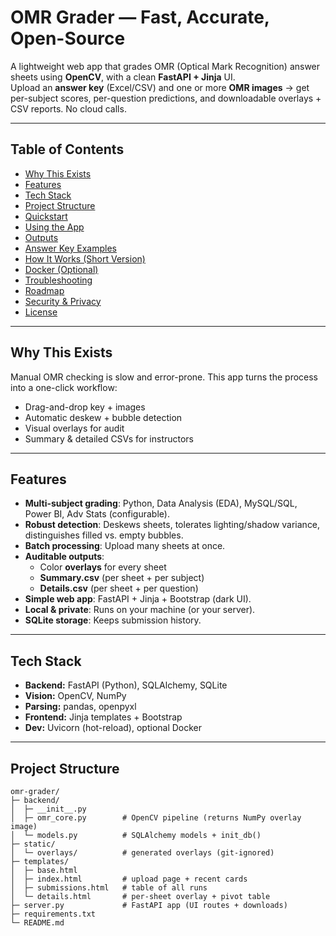 # **OMR Grader** — Fast, Accurate, Open-Source

A lightweight web app that grades OMR (Optical Mark Recognition) answer sheets using **OpenCV**, with a clean **FastAPI + Jinja** UI.  
Upload an **answer key** (Excel/CSV) and one or more **OMR images** → get per-subject scores, per-question predictions, and downloadable overlays + CSV reports. No cloud calls.

---

## **Table of Contents**
- [Why This Exists](#why-this-exists)
- [Features](#features)
- [Tech Stack](#tech-stack)
- [Project Structure](#project-structure)
- [Quickstart](#quickstart)
- [Using the App](#using-the-app)
- [Outputs](#outputs)
- [Answer Key Examples](#answer-key-examples)
- [How It Works (Short Version)](#how-it-works-short-version)
- [Docker (Optional)](#docker-optional)
- [Troubleshooting](#troubleshooting)
- [Roadmap](#roadmap)
- [Security & Privacy](#security--privacy)
- [License](#license)

---

## **Why This Exists**
Manual OMR checking is slow and error-prone. This app turns the process into a one-click workflow:

- Drag-and-drop key + images  
- Automatic deskew + bubble detection  
- Visual overlays for audit  
- Summary & detailed CSVs for instructors

---

## **Features**
- **Multi-subject grading**: Python, Data Analysis (EDA), MySQL/SQL, Power BI, Adv Stats (configurable).
- **Robust detection**: Deskews sheets, tolerates lighting/shadow variance, distinguishes filled vs. empty bubbles.
- **Batch processing**: Upload many sheets at once.
- **Auditable outputs**:
  - Color **overlays** for every sheet  
  - **Summary.csv** (per sheet + per subject)  
  - **Details.csv** (per sheet + per question)
- **Simple web app**: FastAPI + Jinja + Bootstrap (dark UI).
- **Local & private**: Runs on your machine (or your server).
- **SQLite storage**: Keeps submission history.

---

## **Tech Stack**
- **Backend:** FastAPI (Python), SQLAlchemy, SQLite  
- **Vision:** OpenCV, NumPy  
- **Parsing:** pandas, openpyxl  
- **Frontend:** Jinja templates + Bootstrap  
- **Dev:** Uvicorn (hot-reload), optional Docker

---

## **Project Structure**
```text
omr-grader/
├─ backend/
│  ├─ __init__.py
│  ├─ omr_core.py        # OpenCV pipeline (returns NumPy overlay image)
│  └─ models.py          # SQLAlchemy models + init_db()
├─ static/
│  └─ overlays/          # generated overlays (git-ignored)
├─ templates/
│  ├─ base.html
│  ├─ index.html         # upload page + recent cards
│  ├─ submissions.html   # table of all runs
│  └─ details.html       # per-sheet overlay + pivot table
├─ server.py             # FastAPI app (UI routes + downloads)
├─ requirements.txt
└─ README.md
